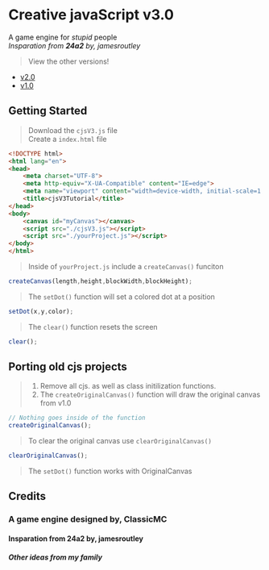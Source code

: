 # Creative javaScript v3.0

A game engine for *stupid* people <br/>*Insparation from __24a2__ by, jamesroutley*

> View the other versions!

- [v2.0](https://github.com/ClassicMC-Studios/c.Js-v2)
- [v1.0](https://github.com/ClassicMC-Studios/c.Js)

## Getting Started

> Download the `cjsV3.js` file<br/>
> Create a `index.html` file

```html
<!DOCTYPE html>
<html lang="en">
<head>
    <meta charset="UTF-8">
    <meta http-equiv="X-UA-Compatible" content="IE=edge">
    <meta name="viewport" content="width=device-width, initial-scale=1.0">
    <title>cjsV3Tutorial</title>
</head>
<body>
    <canvas id="myCanvas"></canvas>
    <script src="./cjsV3.js"></script>
    <script src="./yourProject.js"></script>
</body>
</html>
```

> Inside of `yourProject.js` include a `createCanvas()` funciton

```js
createCanvas(length,height,blockWidth,blockHeight);
```

> The `setDot()` function will set a colored dot at a position

```js
setDot(x,y,color);
```

> The `clear()` function resets the screen

```js
clear();
```

## Porting old cjs projects

> 1. Remove all cjs. as well as class initilization functions.<br/>
> 2. The `createOriginalCanvas()` function will draw the original canvas from v1.0

```js
// Nothing goes inside of the function
createOriginalCanvas();
```

> To clear the original canvas use `clearOriginalCanvas()`

```js
clearOriginalCanvas();
```

> The `setDot()` function works with OriginalCanvas

## Credits

### A game engine designed by, ClassicMC

#### Insparation from 24a2 by, jamesroutley

##### Other ideas from my family


